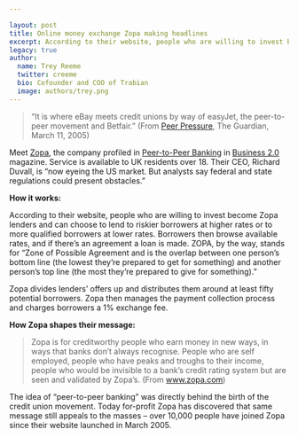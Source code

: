 ```yaml
---

layout: post
title: Online money exchange Zopa making headlines
excerpt: According to their website, people who are willing to invest become Zopa lenders and can choose to lend to riskier borrowers at higher rates or to more qualified borrowers at lower rates.
legacy: true
author:
  name: Trey Reeme
  twitter: creeme
  bio: Cofounder and COO of Trabian
  image: authors/trey.png
---
```


<blockquote>
<p>&#8220;It is where eBay meets credit unions by way of easyJet, the peer-to-peer movement and Betfair.&#8221; (From <a href='http://www.guardian.co.uk/economicdispatch/story/0,,1435623,00.html'>Peer Pressure</a>, The Guardian, March 11, 2005)</p>
</blockquote>
<p>Meet <a href='http://www.zopa.com/ZopaWeb/'>Zopa</a>, the company profiled in <a href='http://www.business2.com/b2/web/articles/0,17863,1085242,00.html'>Peer-to-Peer Banking</a> in <a href='http://www.business2.com'>Business 2.0</a> magazine. Service is available to UK residents over 18. Their <span class='caps'><span class="caps">CEO</span></span>, Richard Duvall, is &#8220;now eyeing the US market. But analysts say federal and state regulations could present obstacles.&#8221;</p>
<p><strong>How it works:</strong></p>
<p>According to their website, people who are willing to invest become Zopa lenders and can choose to lend to riskier borrowers at higher rates or to more qualified borrowers at lower rates.  Borrowers then browse available rates, and if there&#8217;s an agreement a loan is made.  <span class='caps'><span class="caps">ZOPA</span></span>, by the way, stands for &#8220;Zone of Possible Agreement and is the overlap between one person&#8217;s bottom line (the lowest they&#8217;re prepared to get for something) and another person&#8217;s top line (the most they&#8217;re prepared to give for something).&#8221;</p>
<p>Zopa divides lenders&#8217; offers up and distributes them around at least fifty potential borrowers. Zopa then manages the payment collection process and charges borrowers a 1% exchange fee.</p>
<p><strong>How Zopa shapes their message: </strong></p>
<blockquote>
<p>Zopa is for creditworthy people who earn money in new ways, in ways that banks don&#8217;t always recognise. People who are self employed, people who have peaks and troughs to their income, people who would be invisible to a bank&#8217;s credit rating system but are seen and validated by Zopa&#8217;s. (From <a href='http://www.zopa.com/ZopaWeb/'>www.zopa.com</a>)</p>
</blockquote>
<p>The idea of &#8220;peer-to-peer banking&#8221; was directly behind the birth of the credit union movement. Today for-profit Zopa has discovered that same message still appeals to the masses &#8211; over 10,000 people have joined Zopa since their website launched in March 2005.</p>
